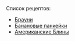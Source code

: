 Список рецептов:
- [Брауни](brownie.md) 
- [Банановые панкейки](banana.md)
- [Американские Блины](lost.md)
